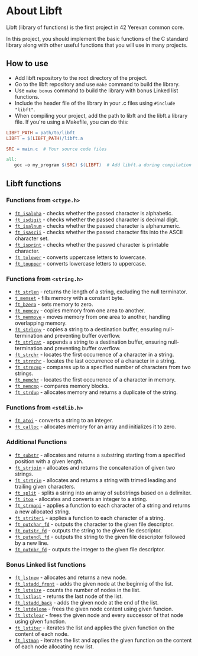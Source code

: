 # About Libft

Libft (library of functions) is the first project in 42 Yerevan common core.

In this project, you should implement the basic functions of the C standard library along with other useful functions that you will use in many projects.

## How to use

- Add libft repository to the root directory of the project.
- Go to the libft repository and use `make` command to build the library.
- Use `make bonus` command to build the library with bonus Linked list functions.
- Include the header file of the library in your .c files using `#include "libft"`.
- When compiling your project, add the path to libft and the libft.a library file. If you're using a Makefile, you can do this:
 ```Makefile
LIBFT_PATH = path/to/libft
LIBFT = $(LIBFT_PATH)/libft.a

SRC = main.c  # Your source code files

all:
    gcc -o my_program $(SRC) $(LIBFT)  # Add libft.a during compilation
```

## Libft functions

### Functions from `<ctype.h>`

- [`ft_isalpha`](ft_isalpha.c) - checks whether the passed character is alphabetic.
- [`ft_isdigit`](ft_isdigit.c) - checks whether the passed character is decimal digit.
- [`ft_isalnum`](ft_isalnum.c) - checks whether the passed character is alphanumeric.
- [`ft_isascii`](ft_isascii.c) - checks whether the passed character fits into the ASCII character set.
- [`ft_isprint`](ft_isprint.c) - checks whether the passwd character is printable character.
- [`ft_tolower`](ft_tolower.c) - converts uppercase letters to lowercase.
- [`ft_toupper`](ft_touppder.c) - converts lowercase letters to uppercase.

### Functions from `<string.h>`

- [`ft_strlen`](ft_strlen.c) - returns the length of a string, excluding the null terminator.
- [`t_memset`](ft_memset.c) - fills memory with a constant byte.
- [`ft_bzero`](ft_bzero.c) - sets memory to zero.
- [`ft_memcpy`](ft_memcpy.c) - copies memory from one area to another.
- [`ft_memmove`](ft_memmove.c) - moves memory from one area to another, handling overlapping memory.
- [`ft_strlcpy`](ft_strlcpy.c) - copies a string to a destination buffer, ensuring null-termination and preventing buffer overflow.
- [`ft_strlcat`](ft_strlcat.c) - appends a string to a destination buffer, ensuring null-termination and preventing buffer overflow.
- [`ft_strchr`](ft_strchr.c) - locates the first occurrence of a character in a string.
- [`ft_strrchr`](ft_strrchr.c) - locates the last occurrence of a character in a string.
- [`ft_strncmp`](ft_strncmp.c) - compares up to a specified number of characters from two strings.
- [`ft_memchr`](ft_memchr.c) - locates the first occurrence of a character in memory.
- [`ft_memcmp`](ft_memcmp.c) - compares memory blocks.
- [`ft_strdup`](ft_strdup.c) - allocates memory and returns a duplicate of the string.

### Functions from `<stdlib.h>`

- [`ft_atoi`](ft_atoi.c) - converts a string to an integer.
- [`ft_calloc`](ft_calloc.c) - allocates memory for an array and initializes it to zero.

### Additional Functions

- [`ft_substr`](ft_substr.c) - allocates and returns a substring starting from a specified position with a given length.
- [`ft_strjoin`](ft_strjoin.c) - allocates and returns the concatenation of given two strings.
- [`ft_strtrim`](ft_strtrim.c) - allocates and returns a string with trimed leading and trailing given characters.
- [`ft_split`](ft_split.c) - splits a string into an array of substrings based on a delimiter.
- [`ft_itoa`](ft_itoa.c) - allocates and converts an integer to a string.
- [`ft_strmapi`](ft_strmapi.c) - applies a function to each character of a string and returns a new allocated string.
- [`ft_striteri`](ft_striteri.c) - applies a function to each character of a string.
- [`ft_putchar_fd`](ft_putchar_fd.c) - outputs the character to the given file descriptor.
- [`ft_putstr_fd`](ft_putstr_fd.c) - outputs the string to the given file descriptor.
- [`ft_putendl_fd`](ft_putendl_fd.c) - outputs the string to the given file descriptor followed by a new line.
- [`ft_putnbr_fd`](ft_putnbr_fd.c) - outputs the integer to the given file descriptor.

### Bonus Linked list functions

 - [`ft_lstnew`](ft_lstnew.c) - allocates and returns a new node.
 - [`ft_lstadd_front`](ft_lstadd_front.c) - adds the given node at the beginnig of the list.
 - [`ft_lstsize`](ft_lstsize.c) - counts the number of nodes in the list.
 - [`ft_lstlast`](ft_lstlast.c) - returns the last node of the list.
 - [`ft_lstadd_back`](ft_lstadd_back.c) - adds the given node at the end of the list.
 - [`ft_lstdelone`](ft_lstdelone.c) - frees the given node content using given funcion.
 - [`ft_lstclear`](ft_lstclear.c) - frees the given node and every successor of that node using given function.
 - [`ft_lstiter`](ft_lstiter.c) - iterates the list and applies the given function on the content of each node.
 - [`ft_lstmap`](ft_lstmap.c) - iterates the list and applies the given function on the content of each node allocating new list.




 
